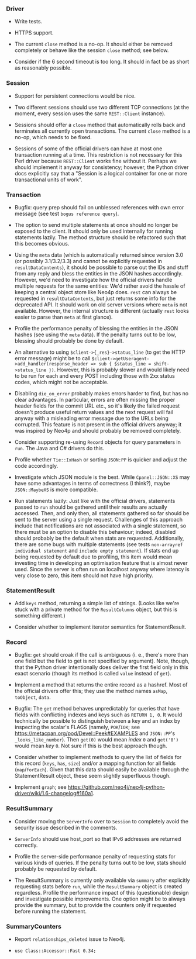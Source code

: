 ### Driver

- Write tests.

- HTTPS support.

- The current `close` method is a no-op. It should either be removed completely or behave like the session `close` method; see below.

- Consider if the 6 second timeout is too long. It should in fact be as short as reasonably possible.



### Session

- Support for persistent connections would be nice.

- Two different sessions should use two different TCP connections (at the moment, every session uses the same `REST::Client` instance).

- Sessions should offer a `close` method that automatically rolls back and terminates all currently open transactions. The current `close` method is a no-op, which needs to be fixed.

- Sessions of some of the official drivers can have at most one transaction running at a time. This restriction is not necessary for this Perl driver because `REST::Client` works fine without it. Perhaps we should implement it anyway for consistency; however, the Python driver docs explicitly say that a "Session is a logical container for one or more transactional units of work".



### Transaction

- Bugfix: query prep should fail on unblessed references with own error message (see test `bogus reference query`).

- The option to send multiple statements at once should no longer be exposed to the client. It should only be used internally for running statements lazily. The method structure should be refactored such that this becomes obvious.

- Using the `meta` data (which is automatically returned since version 3.0 (or possibly 3.1/3.2/3.3) and cannot be explicitly requested in `resultDataContents`), it should be possible to parse out the IDs and stuff from any reply and bless the entities in the JSON hashes accordingly. However, we'd need to investigate how the official drivers handle multiple requests for the same entities: We'd rather avoid the hassle of keeping a central object store like Neo4p does. `rest` can always be requested in `resultDataContents`, but just returns some info for the deprecated API. It should work on old server versions where `meta` is not available. However, the internal structure is different (actually `rest` looks easier to parse than `meta` at first glance).

- Profile the performance penalty of blessing the entities in the JSON hashes (see using the `meta` data). If the penalty turns out to be low, blessing should probably be done by default.

- An alternative to using `$client->{_res}->status_line` (to get the HTTP error message) might be to call `$client->getUseragent->add_handler(response_header => sub { $status_line = shift->status_line })`. However, this is probably slower and would likely need to be run for each and every POST including those with 2xx status codes, which might not be acceptable.

- Disabling `die_on_error` probably makes errors harder to find, but has no clear advantages. In particular, errors are often missing the proper header fields for the commit URL etc., so it's likely the failed request doesn't produce useful return values and the next request will fail anyway with a misleading error message due to the URLs being corrupted. This feature is not present in the official drivers anyway; it was inspired by Neo4p and should probably be removed completely.

- Consider supporting re-using `Record` objects for query parameters in `run`. The Java and C# drivers do this.

- Profile whether `Tie::IxHash` or sorting `JSON:PP` is quicker and adjust the code accordingly.

- Investigate which JSON module is the best. While `Cpanel::JSON::XS` may have some advantages in terms of correctness (I think?), maybe `JSON::MaybeXS` is more compatible.

- Run statements lazily: Just like with the official drivers, statements passed to `run` should be gathered until their results are actually accessed. Then, and only then, all statements gathered so far should be sent to the server using a single request. Challenges of this approach include that notifications are not associated with a single statement, so there must be an option to disable this behaviour; indeed, disabled should probably be the default when stats are requested. Additionally, there are some bugs with multiple statements (see tests `non-arrayref individual statement` and `include empty statement`). If stats end up being requested by default due to profiling, this item would mean investing time in developing an optimisation feature that is almost never used. Since the server is often run on localhost anyway where latency is very close to zero, this item should not have high priority.



### StatementResult

- Add `keys` method, returning a simple list of strings. (Looks like we're stuck with a private method for the `ResultColumns` object, but this is something different.)

- Consider whether to implement iterator semantics for StatementResult.



### Record

- Bugfix: `get` should croak if the call is ambiguous (i. e., there's more than one field but the field to get is not specified by argument). Note, though, that the Python driver intentionally does deliver the first field only in this exact scenario (though its method is called `value` instead of `get`).

- Implement a method that returns the entire record as a hashref. Most of the official drivers offer this; they use the method names `asMap`, `toObject`, `data`.

- Bugfix: The `get` method behaves unpredictably for queries that have fields with conflicting indexes and keys such as `RETURN 1, 0`. It would technically be possible to distinguish between a key and an index by inspecting the scalar's FLAGS (namely, `POK`/`IOK`; see <https://metacpan.org/pod/Devel::Peek#EXAMPLES> and `JSON::PP`'s `_looks_like_number`). Then `get(0)` would mean _index_ `0` and `get('0')` would mean _key_ `0`. Not sure if this is the best approach though.

- Consider whether to implement methods to query the list of fields for this record (`keys`, `has`, `size`) and/or a mapping function for all fields (`map`/`forEach`). Given that this data should easily be available through the StatementResult object, these seem slightly superfluous though.

- Implement `graph`; see <https://github.com/neo4j/neo4j-python-driver/wiki/1.6-changelog#160a1>.



### ResultSummary

- Consider moving the `ServerInfo` over to `Session` to completely avoid the security issue described in the comments.

- `ServerInfo` should use host_port so that IPv6 addresses are returned correctly.

- Profile the server-side performance penalty of requesting stats for various kinds of queries. If the penalty turns out to be low, stats should probably be requested by default.

- The ResultSummary is currently only available via `summary` after explicitly requesting stats before `run`, while the `ResultSummary` object is created regardless. Profile the performance impact of this (questionable) design and investigate possible improvements. One option might be to always provide the summary, but to provide the counters only if requested before running the statement.



### SummaryCounters

- Report `relationships_deleted` issue to Neo4j.

- `use Class::Accessor::Fast 0.34;`

